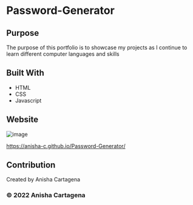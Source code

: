 # Password-Generator

## Purpose
The purpose of this portfolio is to showcase my projects as I continue to learn different computer languages and skills

## Built With
* HTML
* CSS
* Javascript

## Website
![image](https://user-images.githubusercontent.com/99618409/167052235-3b846fb6-04aa-4232-a9ae-6d212ac0bd79.png)

https://anisha-c.github.io/Password-Generator/

## Contribution
Created by Anisha Cartagena

### © 2022 Anisha Cartagena

